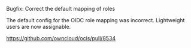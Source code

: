 Bugfix: Correct the default mapping of roles

The default config for the OIDC role mapping was incorrect. Lightweight users are now assignable.

https://github.com/owncloud/ocis/pull/8534
